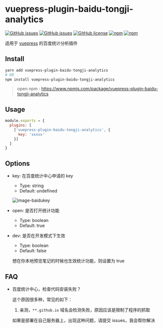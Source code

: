 # vuepress-plugin-baidu-tongji-analytics

[![GitHub issues](https://img.shields.io/github/issues/zq99299/vuepress-plugin.svg)](https://github.com/zq99299/vuepress-plugin/issues) [![GitHub issues](https://img.shields.io/github/issues-closed/zq99299/vuepress-plugin.svg)](https://github.com/zq99299/vuepress-plugin/issues?q=is%3Aissue+is%3Aclosed) [![GitHub license](https://img.shields.io/github/license/mashape/apistatus.svg)](https://raw.githubusercontent.com/zq99299/vuepress-plugin/master/LICENSE) [![npm](https://img.shields.io/npm/v/vuepress-plugin-baidu-tongji-analytics.svg)](https://www.npmjs.com/package/vuepress-plugin-baidu-tongji-analytics) [![npm](https://img.shields.io/npm/dt/vuepress-plugin-baidu-tongji-analytics.svg)](https://www.npmjs.com/package/vuepress-plugin-baidu-tongji-analytics)

适用于 [vuepress](https://vuepress.vuejs.org/zh/plugin/using-a-plugin.html) 的百度统计分析插件

## Install

```bash
yarn add vuepress-plugin-baidu-tongji-analytics
# OR 
npm install vuepress-plugin-baidu-tongji-analytics
```

> open npm : https://www.npmjs.com/package/vuepress-plugin-baidu-tongji-analytics

## Usage

```javascript
module.exports = {
  plugins: [
    ['vuepress-plugin-baidu-tongji-analytics', {
      key: 'xxxxx'
    }]
  ]
}
```

## Options
- key: 在百度统计中心申请的 key
    - Type: string
    - Default: undefined
    
    ![image-baidukey](https://github.com/zq99299/vuepress-plugin/blob/master/vuepress-plugin-baidu-tongji-analytics/docs/assets/image-baidukey.png?raw=true)

- open: 是否打开统计功能
    - Type: boolean
    - Default: true
    
- dev: 是否在开发模式下生效
    - Type: boolean
    - Default: false
    
    想在你本地预览笔记的时候也生效统计功能，则设置为 true

## FAQ
- 百度统计中心，检查代码安装失败？

  这个原因很多种，常见的如下：
  1. 亲测，`**.github.io` 域名会检测失败，原因应该是限制了程序的抓取
  
  如果是部署在自己服务器上，出现这种问题，请提交 issues，我会帮你解决
